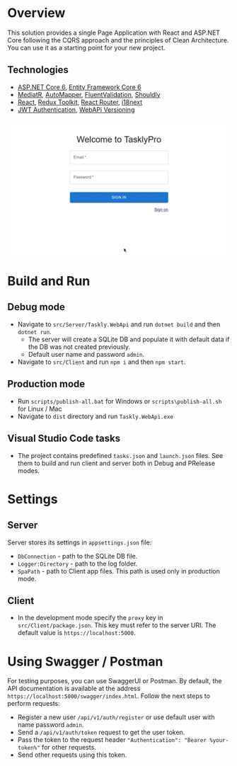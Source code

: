 # Overview
This solution provides a single Page Application with React and ASP.NET Core following the CQRS approach and the principles of Clean Architecture. You can use it as a starting point for your new project.
## Technologies
* [ASP.NET Core 6](https://docs.microsoft.com/en-us/aspnet/core/introduction-to-aspnet-core?view=aspnetcore-6.0), [Entity Framework Core 6](https://docs.microsoft.com/en-us/ef/core/)
* [MediatR](https://github.com/jbogard/MediatR), [AutoMapper](https://automapper.org/), [FluentValidation](https://fluentvalidation.net/), [Shouldly](https://github.com/shouldly/shouldly)
* [React](https://reactjs.org/), [Redux Toolkit](https://redux-toolkit.js.org/), [React Router](https://reactrouter.com/), [i18next](https://react.i18next.com/)
* [JWT Authentication](https://jwt.io/), [WebAPi Versioning](https://www.nuget.org/packages/Microsoft.AspNetCore.Mvc.Versioning/)

![](https://github.com/treshnikov/clean-architecture-template/blob/main/img/demo.gif)

# Build and Run
## Debug mode
- Navigate to `src/Server/Taskly.WebApi` and run `dotnet build` and then `dotnet run`.
  - The server will create a SQLite DB and populate it with default data if the DB was not created previously.
  - Default user name and password `admin`.
- Navigate to `src/Client` and run `npm i` and then `npm start`.
 
## Production mode
- Run `scripts/publish-all.bat` for Windows or `scripts\publish-all.sh` for Linux / Mac
- Navigate to `dist` directory and run `Taskly.WebApi.exe`

## Visual Studio Code tasks 
- The project contains predefined `tasks.json` and `launch.json` files. See them to build and run client and server both in Debug and PRelease modes. 

# Settings
## Server
Server stores its settings in `appsettings.json` file:
  - `DbConnection` - path to the SQLite DB file.
  - `Logger:Directory` - path to the log folder.
  - `SpaPath` - path to Client app files. This path is used only in production mode.

## Client
- In the development mode specify the `proxy` key in `src/Client/package.json`. This key must refer to the server URI. The default value is `https://localhost:5000`.

# Using Swagger / Postman
For testing purposes, you can use SwaggerUI or Postman.
By default, the API documentation is available at the address `https://localhost:5000/swagger/index.html`.
Follow the next steps to perform requests:
- Register a new user `/api/v1/auth/register` or use default user with name password `admin`.
- Send a `/api/v1/auth/token` request to get the user token.
- Pass the token to the request header `"Authentication": "Bearer %your-token%"` for other requests.
- Send other requests using this token.
